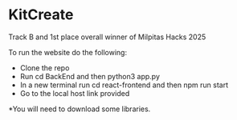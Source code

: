 # KitCreate

Track B and 1st place overall winner of Milpitas Hacks 2025

To run the website do the following:
 - Clone the repo
 - Run cd BackEnd and then python3 app.py
 - In a new terminal run cd react-frontend and then npm run start
 - Go to the local host link provided

*You will need to download some libraries.
